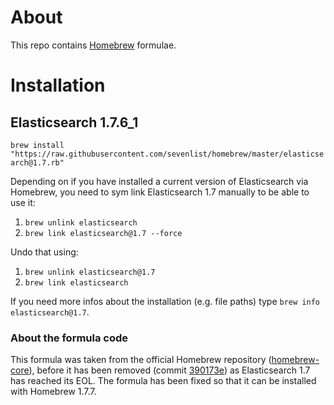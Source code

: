 # About
This repo contains [Homebrew](https://brew.sh/) formulae.

# Installation

## Elasticsearch 1.7.6_1
`brew install "https://raw.githubusercontent.com/sevenlist/homebrew/master/elasticsearch@1.7.rb"`

Depending on if you have installed a current version of Elasticsearch via Homebrew, you need to sym link Elasticsearch 1.7 manually to be able to use it:
1. `brew unlink elasticsearch`
2. `brew link elasticsearch@1.7 --force`

Undo that using:
1. `brew unlink elasticsearch@1.7`
2. `brew link elasticsearch`

If you need more infos about the installation (e.g. file paths) type `brew info elasticsearch@1.7`.

### About the formula code
This formula was taken from the official Homebrew repository ([homebrew-core](https://github.com/Homebrew/homebrew-core/)), before it has been removed (commit [390173e](https://github.com/Homebrew/homebrew-core/commit/390173e9035a2bb4b107930c11f07d31a204ea23)) as Elasticsearch 1.7 has reached its EOL. The formula has been fixed so that it can be installed with Homebrew 1.7.7.
